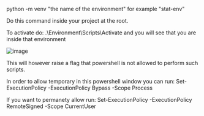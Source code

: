 python -m venv "the name of the environment" for example "stat-env"

Do this command inside your project at the root.

To activate do: .\Environment\Scripts\Activate and you will see that you are inside that environment

![image](https://github.com/OlofssonFredrik/Virtual-Env/assets/107762409/d4700160-f16c-4508-91d2-8e4b4aa6fc56)

This will however raise a flag that powershell is not allowed to perform such scripts. 

In order to allow temporary in this powershell window you can run: Set-ExecutionPolicy -ExecutionPolicy Bypass -Scope Process

If you want to permanety allow run: Set-ExecutionPolicy -ExecutionPolicy RemoteSigned -Scope CurrentUser

